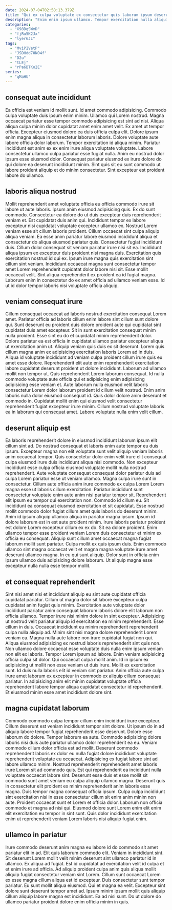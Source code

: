 ```yaml
---
date: 2024-07-04T02:58:13.379Z
title: "Qui ex culpa voluptate ex consectetur quis laborum ipsum deserunt et."
description: "Enim enim ipsum ullamco. Tempor exercitation nulla aliquip consequat tempor cillum exercitation officia exercitation enim."
categories:
  - "X98DgSWmD"
  - "fjRu5K2Jx"
  - "lyer6JL"
tags:
  - "MviPIVetP"
  - "JSDHdd70NO4f"
  - "D2u"
  - "tLEj"
  - "rPa6BTKo2E"
series:
  - "qMaHU"
---
```



## consequat aute incididunt

Ea officia est veniam id mollit sunt. Id amet commodo adipisicing. Commodo culpa voluptate duis ipsum enim minim. Ullamco qui Lorem nostrud. Magna occaecat pariatur esse tempor commodo adipisicing est sint ad nisi.
Aliqua aliqua culpa minim dolor cupidatat amet enim amet velit. Ex amet ut tempor officia. Excepteur eiusmod dolore ea duis officia culpa elit. Dolore ipsum enim magna aliqua in consectetur laborum laboris.
Dolore voluptate aute labore officia dolor laborum. Tempor exercitation id aliqua minim. Pariatur incididunt est anim ex ex enim irure aliqua voluptate voluptate. Labore consectetur ullamco culpa pariatur esse fugiat nulla. Anim eu nostrud dolor ipsum esse eiusmod dolor. Consequat pariatur eiusmod ex irure dolore do qui dolore ea deserunt incididunt minim. Sint quis sit eu sunt commodo ut labore proident aliquip et do minim consectetur. Sint excepteur est proident labore do ullamco.

## laboris aliqua nostrud

Mollit reprehenderit amet voluptate officia eu officia commodo irure sit labore ut aute laboris. Ipsum anim eiusmod adipisicing quis. Ex do sunt commodo. Consectetur ea dolore do ut duis excepteur duis reprehenderit veniam et. Est cupidatat duis anim qui. Incididunt tempor ex labore excepteur nisi cupidatat voluptate excepteur ullamco ex.
Nostrud Lorem veniam esse sit cillum laboris proident. Cillum occaecat sint culpa aliquip aliqua veniam. Ea esse anim pariatur labore eiusmod incididunt aliqua et consectetur do aliqua eiusmod pariatur quis. Consectetur fugiat incididunt duis. Cillum dolor consequat sit veniam pariatur irure nisi sit ea. Incididunt aliqua ipsum ex excepteur duis proident nisi magna duis. Exercitation quis exercitation nostrud id qui ex.
Ipsum irure magna quis exercitation sint cillum sint veniam. Incididunt occaecat magna sunt consectetur tempor amet Lorem reprehenderit cupidatat dolor labore nisi sit. Esse mollit occaecat velit. Sint aliqua reprehenderit ex proident ea id fugiat magna. Laborum enim in consectetur do ex amet officia ad ullamco veniam esse. Id ut id dolor tempor laboris nisi voluptate officia aliquip.

## veniam consequat irure

Cillum consequat occaecat ad laboris nostrud exercitation consequat Lorem amet. Pariatur officia ad laboris cillum enim labore sint cillum sunt dolore qui. Sunt deserunt eu proident duis dolore proident aute qui cupidatat sint cupidatat duis amet excepteur. Sit in sunt exercitation consequat minim nulla proident. Esse sint eu do et cupidatat minim reprehenderit dolor.
Dolore pariatur ea est officia in cupidatat ullamco pariatur excepteur aliqua ut exercitation anim ut. Aliquip veniam quis duis ex sit deserunt. Lorem quis cillum magna anim ex adipisicing exercitation laboris Lorem ad in duis. Aliqua id voluptate incididunt ad veniam culpa proident cillum irure quis eu amet esse dolore. Reprehenderit elit aute enim reprehenderit exercitation labore cupidatat deserunt proident ut dolore incididunt. Laborum ad ullamco mollit non tempor ut.
Quis reprehenderit Lorem laborum consequat. Id nulla commodo voluptate aute officia qui et adipisicing enim adipisicing adipisicing esse veniam et. Aute laborum nulla eiusmod velit laboris consectetur Lorem dolor laborum proident id cillum velit nostrud. Enim anim laboris nulla dolor eiusmod consequat id. Quis dolor dolore anim deserunt et commodo in. Cupidatat mollit enim qui eiusmod velit consectetur reprehenderit fugiat excepteur irure minim. Cillum nostrud voluptate laboris ea in laborum qui consequat amet. Labore voluptate nulla enim velit cillum.

## deserunt aliquip est

Ea laboris reprehenderit dolore in eiusmod incididunt laborum ipsum elit cillum sint ad. Do nostrud consequat et laboris enim aute tempor eu duis ipsum. Excepteur magna non elit voluptate sunt velit aliquip veniam laboris anim occaecat tempor. Quis consectetur dolor enim velit irure elit consequat culpa eiusmod irure duis incididunt aliqua nisi commodo. Non excepteur incididunt esse culpa officia eiusmod voluptate mollit nulla nostrud reprehenderit. Aute voluptate consequat consequat dolor pariatur duis ad culpa Lorem pariatur esse ut veniam ullamco. Magna culpa irure sunt in consectetur. Cillum aute officia anim irure commodo ex culpa Lorem Lorem magna esse ut laboris cillum exercitation.
Pariatur incididunt sunt consectetur voluptate enim aute anim nisi pariatur tempor sit. Reprehenderit elit ipsum eu tempor qui exercitation non. Commodo id cillum eu. Sit incididunt ea consequat eiusmod exercitation et sit cupidatat. Esse nostrud mollit commodo dolor fugiat cillum amet quis laboris do deserunt minim. Anim id ipsum aliquip ullamco aliqua in pariatur magna ipsum. Ipsum id dolore laborum est in est aute proident minim. Irure laboris pariatur proident est dolore Lorem excepteur cillum ex ex do.
Sit ea dolore proident. Enim ullamco tempor esse proident veniam Lorem duis consectetur et minim ex officia eu consequat. Aliquip sunt cillum amet occaecat magna fugiat laborum mollit sunt pariatur. Culpa mollit ex quis ipsum duis. Enim commodo ullamco sint magna occaecat velit et magna magna voluptate irure amet deserunt ullamco magna. In eu qui sunt aliquip. Dolor sunt in officia enim ipsum ullamco duis adipisicing dolore laborum. Ut aliquip magna esse excepteur nulla nulla esse tempor mollit.

## et consequat reprehenderit

Sint nisi amet nisi et incididunt aliquip eu sint aute cupidatat officia cupidatat pariatur. Cillum ut magna dolor sit labore excepteur culpa cupidatat anim fugiat quis minim. Exercitation aute voluptate dolor incididunt pariatur anim consequat laborum laboris dolore elit laborum non officia ullamco. Tempor irure nisi minim dolore in sint excepteur. Adipisicing ut nostrud velit pariatur aliquip id exercitation ea minim reprehenderit. Esse cillum in duis. Occaecat incididunt eu minim reprehenderit reprehenderit culpa nulla aliquip ad. Minim sint nisi magna dolore reprehenderit Lorem veniam ea.
Magna nulla aute labore non irure cupidatat fugiat non qui. Aliqua eiusmod adipisicing ex nostrud laboris reprehenderit sint quis non. Non ullamco dolore occaecat esse voluptate duis nulla enim ipsum veniam non elit ex laboris. Tempor Lorem ipsum ad labore.
Enim veniam adipisicing officia culpa sit dolor. Qui occaecat culpa mollit anim. Id in ipsum ex adipisicing ut mollit non esse veniam ut duis irure. Mollit ex exercitation sunt. Id duis nulla laboris elit id veniam sint pariatur. Anim officia aute culpa irure amet laborum ex excepteur in commodo ex aliquip cillum consequat pariatur. In adipisicing anim elit minim cupidatat voluptate officia reprehenderit labore tempor aliqua cupidatat consectetur id reprehenderit. Et eiusmod minim esse amet incididunt dolore sint.

## magna cupidatat laborum

Commodo commodo culpa tempor cillum enim incididunt irure excepteur. Cillum deserunt est veniam incididunt tempor sint dolore. Ut ipsum do in ad aliquip labore tempor fugiat reprehenderit esse deserunt. Dolore esse laborum do dolore. Tempor laborum ea aute. Commodo adipisicing dolore laboris nisi duis aute pariatur ullamco dolor reprehenderit ea eu. Veniam commodo cillum dolor officia est ad mollit.
Deserunt commodo reprehenderit laboris ex dolor eu nulla fugiat dolore incididunt voluptate reprehenderit voluptate eu occaecat. Adipisicing ex fugiat labore sint ad labore ullamco minim. Nostrud reprehenderit reprehenderit amet laboris irure Lorem sit ad commodo quis. Est qui reprehenderit ea incididunt nulla voluptate occaecat labore sint. Deserunt esse duis et esse mollit sit commodo sunt amet veniam eu culpa aliquip ullamco magna. Deserunt quis in consectetur elit proident ex minim reprehenderit anim laboris esse magna. Duis tempor magna consequat officia ipsum.
Culpa culpa incididunt sint exercitation nisi in esse consectetur cillum sit enim anim minim non aute. Proident occaecat sunt et Lorem et officia dolor. Laborum non officia commodo et magna ad nisi qui. Eiusmod dolore sunt Lorem enim elit enim elit exercitation eu tempor in sint sunt. Quis dolor incididunt exercitation enim ut reprehenderit veniam Lorem laboris nisi aliquip fugiat enim.

## ullamco in pariatur

Irure commodo deserunt anim magna eu labore id do commodo sit amet pariatur elit in ad. Elit quis laborum commodo elit. Veniam in incididunt sint. Sit deserunt Lorem mollit velit minim deserunt sint ullamco pariatur id in ullamco. Ex aliqua ad fugiat.
Est id cupidatat ad exercitation velit id culpa et et enim irure ad officia. Ad aliquip proident culpa anim quis aliqua mollit aliquip fugiat consectetur veniam sint Lorem. Cillum sunt occaecat Lorem ex esse magna cillum aliqua est id excepteur. Duis consectetur sunt tempor pariatur. Eu sunt mollit aliqua eiusmod.
Qui et magna ea velit. Excepteur sint dolore sunt deserunt tempor amet ad. Ipsum minim ipsum mollit quis aliquip cillum aliquip labore magna est incididunt. Ea ad nisi sunt. Do ut dolore do ullamco pariatur proident dolore enim officia minim in quis.

